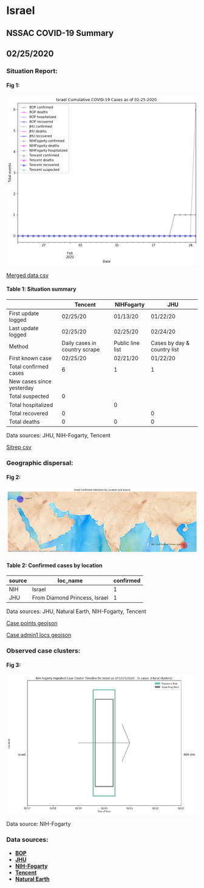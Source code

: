 # Israel
## NSSAC COVID-19 Summary
## 02/25/2020



### Situation Report:
#### Fig 1:
![Israel cases](../merged_histories/Israel_merged_histories.png)

[Merged data csv](https://github.com/SchlittDataSci/SchlittDataSci.github.io/blob/master/data/tables/Israel_merged_daily.csv)

#### Table 1: Situation summary


|                           | Tencent                       | NIHFogarty       | JHU                         |
|---------------------------|-------------------------------|------------------|-----------------------------|
| First update logged       | 02/25/20                      | 01/13/20         | 01/22/20                    |
| Last update logged        | 02/25/20                      | 02/25/20         | 02/24/20                    |
| Method                    | Daily cases in country scrape | Public line list | Cases by day & country list |
| First known case          | 02/25/20                      | 02/21/20         | 01/22/20                    |
| Total confirmed cases     | 6                             | 1                | 1                           |
| New cases since yesterday |                               |                  |                             |
| Total suspected           | 0                             |                  |                             |
| Total hospitalized        |                               | 0                |                             |
| Total recovered           | 0                             |                  | 0                           |
| Total deaths              | 0                             | 0                | 0                           |

Data sources: JHU, NIH-Fogarty, Tencent


[Sitrep csv](https://github.com/SchlittDataSci/SchlittDataSci.github.io/blob/master/data/tables/Israel_sitrep.csv)

### Geographic dispersal:
#### Fig 2:
![Israel mapped](../case_locs/Israel_case_locs.png)

#### Table 2: Confirmed cases by location


| source   | loc_name                      |   confirmed |
|----------|-------------------------------|-------------|
| NIH      | Israel                        |           1 |
| JHU      | From Diamond Princess, Israel |           1 |

Data sources: JHU, Natural Earth, NIH-Fogarty, Tencent


[Case points geojson](https://github.com/SchlittDataSci/SchlittDataSci.github.io/blob/master/data/shapes/Israel_case_locs.geojson)

[Case admin1 locs geojson](https://github.com/SchlittDataSci/SchlittDataSci.github.io/blob/master/data/shapes/Israel_admin1_locs.geojson)

### Observed case clusters:
#### Fig 3:
![Israel cases](../cluster_analysis/Israel_imported_cases_NIHFogarty.png)



Data source: NIH-Fogarty


### Data sources:
* **[BOP](https://github.com/beoutbreakprepared/nCoV2019)**
* **[JHU](https://github.com/CSSEGISandData/COVID-19)** 
* **[NIH-Fogarty](https://docs.google.com/spreadsheets/d/1jS24DjSPVWa4iuxuD4OAXrE3QeI8c9BC1hSlqr-NMiU/edit#gid=1187587451)** 
* **[Tencent](https://news.qq.com/zt2020/page/feiyan.htm)**
* **[Natural Earth](https://www.naturalearthdata.com/forums/forum/natural-earth-map-data/cultural-vectors/admin-1-states-provinces-and-their-boundaries/)**

<!-- Global site tag (gtag.js) - Google Analytics -->
<script async src="https://www.googletagmanager.com/gtag/js?id=UA-158816269-1"></script>
<script>
  window.dataLayer = window.dataLayer || [];
  function gtag(){dataLayer.push(arguments);}
  gtag('js', new Date());

  gtag('config', 'UA-158816269-1');
</script>